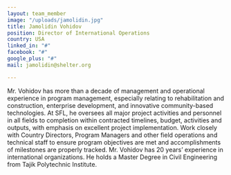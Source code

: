 ```yaml
---
layout: team_member
image: "/uploads/jamolidin.jpg"
title: Jamolidin Vohidov
position: Director of International Operations
country: USA
linked_in: "#"
facebook: "#"
google_plus: "#"
mail: jamolidin@shelter.org

---
```

Mr. Vohidov has more than a decade of management and operational experience in program management, especially relating to rehabilitation and construction, enterprise development, and innovative community-based technologies. At SFL, he oversees all major project activities and personnel in all fields to completion within contracted timelines, budget, activities and outputs, with emphasis on excellent project implementation. Work closely with Country Directors, Program Managers and other field operations and technical staff to ensure program objectives are met and accomplishments of milestones are properly tracked. Mr. Vohidov has 20 years’ experience in international organizations. He holds a Master Degree in Civil Engineering from Tajik Polytechnic Institute.